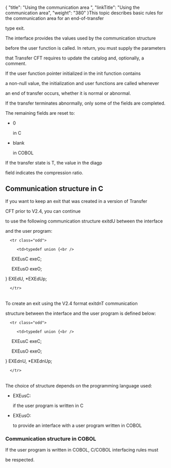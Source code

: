 {
    "title": "Using  the communication area ",
    "linkTitle": "Using the communication area",
    "weight": "380"
}<span id="Communication_area_structure__End_of_transfer_exit"></span>This topic describes basic rules for the communication area for an end-of-transfer
type exit.

The interface provides the values used by the communication structure
before the user function is called. In return, you must supply the parameters
that Transfer CFT requires to update the catalog and, optionally, a comment.

If the user function pointer initialized in the init function contains
a non-null value, the initialization and user functions are called whenever
an end of transfer occurs, whether it is normal or abnormal.

If the transfer terminates abnormally, only some of the fields are completed.
The remaining fields are reset to:

-   0
    in C
-   blank
    in COBOL

If the transfer state is T, the value in the diagp
field indicates the compression ratio.

## <span id="Communication_structure_in_C_language"></span>Communication structure in C

If you want to keep an exit that was created in a version of Transfer
CFT prior to V2.4, you can continue
to use the following communication structure exitdU between the interface
and the user program:

<table data-cellspacing="0">
   <tbody>
      <tr class="odd">
         <td>typedef union {<br />
     EXEusC exeC;<br />
     EXEusO exeO;<br />
} EXEdU, *EXEdUp;         </td>
      </tr>
   </tbody>
</table>

To create an exit using the V2.4 format exitdnT communication
structure between the interface and the user program is defined below:

<table data-cellspacing="0">
   <tbody>
      <tr class="odd">
         <td>typedef union {<br />
     EXEusC exeC;<br />
     EXEusO exeO;<br />
} EXEdnU, *EXEdnUp;         </td>
      </tr>
   </tbody>
</table>

The choice of structure depends on the programming language used:

-   EXEusC:
    if the user program is written in C
-   EXEusO:
    to provide an interface with a user program written in COBOL

### <span id="Communication_structure_in_COBOL"></span>Communication structure in COBOL

If the user program is written in COBOL, C/COBOL interfacing rules must
be respected.
